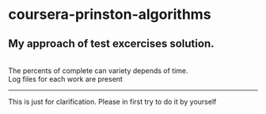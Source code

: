 # coursera-prinston-algorithms

## My approach of test excercises solution.
<br>
The percents of complete can variety depends of time.<br>
Log files for each work are present
<hr>
This is just for clarification. Please in first try to do it by yourself
